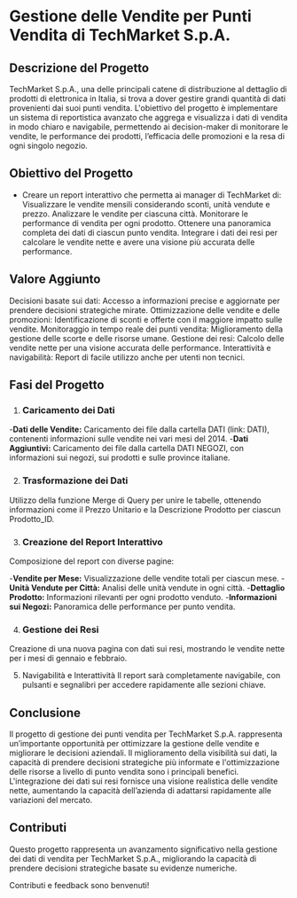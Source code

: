 # Gestione delle Vendite per Punti Vendita di TechMarket S.p.A.

## Descrizione del Progetto

TechMarket S.p.A., una delle principali catene di distribuzione al dettaglio di prodotti di elettronica in Italia, si trova a dover gestire grandi quantità di dati provenienti dai suoi punti vendita. L'obiettivo del progetto è implementare un sistema di reportistica avanzato che aggrega e visualizza i dati di vendita in modo chiaro e navigabile, permettendo ai decision-maker di monitorare le vendite, le performance dei prodotti, l’efficacia delle promozioni e la resa di ogni singolo negozio.

## Obiettivo del Progetto

- Creare un report interattivo che permetta ai manager di TechMarket di:
    Visualizzare le vendite mensili considerando sconti, unità vendute e prezzo.
    Analizzare le vendite per ciascuna città.
    Monitorare le performance di vendita per ogni prodotto.
    Ottenere una panoramica completa dei dati di ciascun punto vendita.
    Integrare i dati dei resi per calcolare le vendite nette e avere una visione più accurata delle performance.

## Valore Aggiunto

Decisioni basate sui dati: Accesso a informazioni precise e aggiornate per prendere decisioni strategiche mirate.
Ottimizzazione delle vendite e delle promozioni: Identificazione di sconti e offerte con il maggiore impatto sulle vendite.
Monitoraggio in tempo reale dei punti vendita: Miglioramento della gestione delle scorte e delle risorse umane.
Gestione dei resi: Calcolo delle vendite nette per una visione accurata delle performance.
Interattività e navigabilità: Report di facile utilizzo anche per utenti non tecnici.

## Fasi del Progetto

1. ### Caricamento dei Dati
-**Dati delle Vendite:** Caricamento dei file dalla cartella DATI (link: DATI), contenenti informazioni sulle vendite nei vari mesi del 2014.
-**Dati Aggiuntivi:** Caricamento dei file dalla cartella DATI NEGOZI, con informazioni sui negozi, sui prodotti e sulle province italiane.
   
2. ### Trasformazione dei Dati
Utilizzo della funzione Merge di Query per unire le tabelle, ottenendo informazioni come il Prezzo Unitario e la Descrizione Prodotto per ciascun Prodotto_ID.

3. ### Creazione del Report Interattivo
Composizione del report con diverse pagine:

-**Vendite per Mese:** Visualizzazione delle vendite totali per ciascun mese.
-**Unità Vendute per Città:** Analisi delle unità vendute in ogni città.
-**Dettaglio Prodotto:** Informazioni rilevanti per ogni prodotto venduto.
-**Informazioni sui Negozi:** Panoramica delle performance per punto vendita.

4. ### Gestione dei Resi
Creazione di una nuova pagina con dati sui resi, mostrando le vendite nette per i mesi di gennaio e febbraio.

5. Navigabilità e Interattività
Il report sarà completamente navigabile, con pulsanti e segnalibri per accedere rapidamente alle sezioni chiave.

## Conclusione

Il progetto di gestione dei punti vendita per TechMarket S.p.A. rappresenta un’importante opportunità per ottimizzare la gestione delle vendite e migliorare le decisioni aziendali. Il miglioramento della visibilità sui dati, la capacità di prendere decisioni strategiche più informate e l'ottimizzazione delle risorse a livello di punto vendita sono i principali benefici. L'integrazione dei dati sui resi fornisce una visione realistica delle vendite nette, aumentando la capacità dell’azienda di adattarsi rapidamente alle variazioni del mercato.

## Contributi

Questo progetto rappresenta un avanzamento significativo nella gestione dei dati di vendita per TechMarket S.p.A., migliorando la capacità di prendere decisioni strategiche basate su evidenze numeriche.

Contributi e feedback sono benvenuti! 
